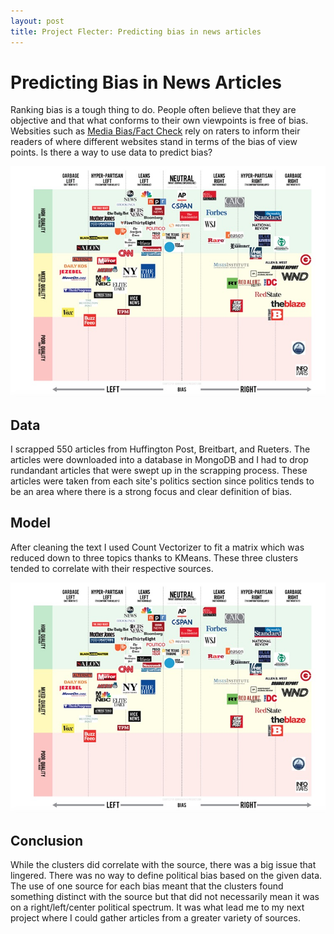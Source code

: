```yaml
---
layout: post
title: Project Flecter: Predicting bias in news articles
---
```


# Predicting Bias in News Articles

Ranking bias is a tough thing to do. People often believe that they are objective and that what conforms to their own viewpoints is free of bias. Websities such as [Media Bias/Fact Check](https://mediabiasfactcheck.com/) rely on raters to inform their readers of where different websites stand in terms of the bias of view points. Is there a way to use data to predict bias?

![news_matrix](/images/news_matrix.jpg "news_matrix")

## Data

I scrapped 550 articles from Huffington Post, Breitbart, and Rueters. The articles were downloaded into a database in MongoDB and I had to drop rundandant articles that were swept up in the scrapping process. These articles were taken from each site's politics section since politics tends to be an area where there is a strong focus and clear definition of bias.

## Model

After cleaning the text I used Count Vectorizer to fit a matrix which was reduced down to three topics thanks to KMeans. These three clusters tended to correlate with their respective sources.

![Topics_KMeans_clusters](/images/news_matrix.jpg "news_matrix")

## Conclusion

While the clusters did correlate with the source, there was a big issue that lingered. There was no way to define political bias based on the given data. The use of one source for each bias meant that the clusters found something distinct with the source but that did not necessarily mean it was on a right/left/center political spectrum. It was what lead me to my next project where I could gather articles from a greater variety of sources.